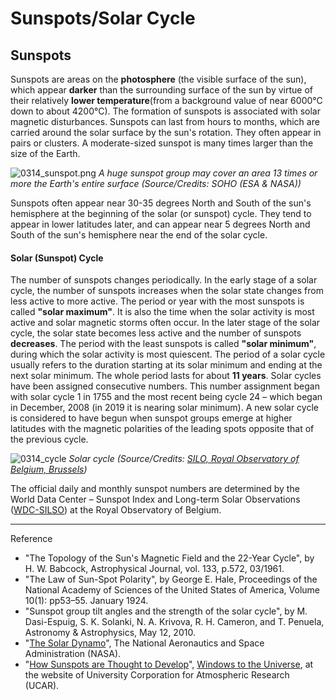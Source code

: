 # Sunspots/Solar Cycle

## Sunspots

Sunspots are areas on the **photosphere** (the visible surface of the sun), which appear **darker** than the surrounding surface of the sun by virtue of their relatively **lower temperature**(from a background value of near 6000°C down to about 4200°C). The formation of sunspots is associated with solar magnetic disturbances. Sunspots can last from hours to months, which are carried around the solar surface by the sun's rotation. They often appear in pairs or clusters. A moderate-sized sunspot is many times larger than the size of the Earth.

 ![0314_sunspot.png](./static/0314_sunspot.png)
*A huge sunspot group may cover an area 13 times or more the Earth's entire surface (Source/Credits: SOHO (ESA & NASA))*

Sunspots often appear near 30-35 degrees North and South of the sun's hemisphere at the beginning of the solar (or sunspot) cycle. They tend to appear in lower latitudes later, and can appear near 5 degrees North and South of the sun's hemisphere near the end of the solar  cycle.

#### Solar (Sunspot) Cycle

The number of sunspots changes periodically. In the early stage of a solar cycle, the number of sunspots increases when the solar state changes from less active to more active. The period or year with the most sunspots is called **"solar maximum"**. It is also the time when the solar activity is most active and solar magnetic storms often occur. In the later stage of the solar cycle, the solar state becomes less active and the number of sunspots **decreases**. The period with the least sunspots is called **"solar minimum"**, during which the solar activity is most quiescent. The period of a solar cycle usually refers to the duration starting at its solar minimum and ending at the next solar minimum. The whole period lasts for about **11 years**.  Solar cycles have been assigned consecutive numbers. This number assignment began with solar cycle 1 in 1755 and the most recent being cycle 24 – which began in December, 2008  (in 2019 it is nearing solar minimum). A new solar cycle is considered to have begun when sunspot groups emerge at higher latitudes with the magnetic polarities of the leading spots opposite that of the previous cycle.

![0314_cycle](./static/0314_cycle.png)
*Solar cycle (Source/Credits: [SILO, Royal Observatory of Belgium, Brussels](http://sidc.be/silso))*

The official daily and monthly sunspot numbers are determined by the World Data Center – Sunspot Index and Long-term Solar Observations ([WDC-SILSO](http://sidc.oma.be/silso/)) at the Royal Observatory of Belgium.

---

Reference

-  "The Topology of the Sun's Magnetic Field and the 22-Year Cycle", by H. W. Babcock, Astrophysical Journal, vol. 133, p.572, 03/1961.
- "The Law of Sun-Spot Polarity", by George E. Hale, Proceedings of the National Academy of Sciences of the United States of America, Volume 10(1): pp53–55. January 1924.
- "Sunspot group tilt angles and the strength of the solar cycle", by M. Dasi-Espuig, S. K. Solanki, N. A. Krivova, R. H. Cameron, and T. Penuela, Astronomy & Astrophysics, May 12, 2010.
- "[The Solar Dynamo](http://solarscience.msfc.nasa.gov/dynamo.shtml)", The National Aeronautics and Space Administration (NASA). 
- "[How Sunspots are Thought to Develop](http://www.windows.ucar.edu/tour/link=/sun/atmosphere/sunspot_form_jpg_image.html)", [Windows to the Universe](http://www.windows2universe.org/spaceweather/images/sunspot_form_jpg_image.html), at the website of University Corporation for Atmospheric Research (UCAR).
